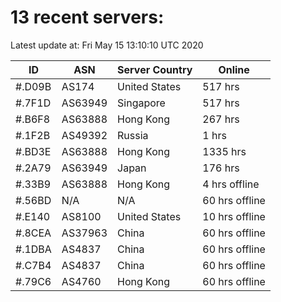 # 13 recent servers:

Latest update at: Fri May 15 13:10:10 UTC 2020

| ID | ASN | Server Country | Online |
| -- | --- | -------------- | ------ |
| #.D09B | AS174 | United States | 517 hrs |
| #.7F1D | AS63949 | Singapore | 517 hrs |
| #.B6F8 | AS63888 | Hong Kong | 267 hrs |
| #.1F2B | AS49392 | Russia | 1 hrs |
| #.BD3E | AS63888 | Hong Kong | 1335 hrs |
| #.2A79 | AS63949 | Japan | 176 hrs |
| #.33B9 | AS63888 | Hong Kong | 4 hrs offline |
| #.56BD | N/A | N/A | 60 hrs offline |
| #.E140 | AS8100 | United States | 10 hrs offline |
| #.8CEA | AS37963 | China | 60 hrs offline |
| #.1DBA | AS4837 | China | 60 hrs offline |
| #.C7B4 | AS4837 | China | 60 hrs offline |
| #.79C6 | AS4760 | Hong Kong | 60 hrs offline |

